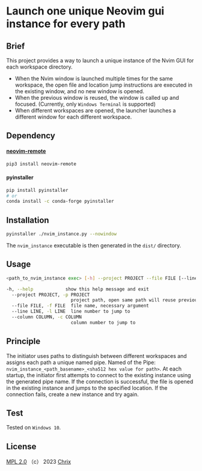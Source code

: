 # Launch one unique Neovim gui instance for every path

## Brief

This project provides a way to launch a unique instance of the Nvim GUI for each workspace directory.

* When the Nvim window is launched multiple times for the same workspace, the open file and location jump instructions are executed in the existing window, and no new window is opened. 
* When the previous window is reused, the window is called up and focused. (Currently, only `Windows Terminal` is supported)
* When different workspaces are opened, the launcher launches a different window for each different workspace.

## Dependency

#### [neovim-remote](https://github.com/mhinz/neovim-remote.git)
```bash
pip3 install neovim-remote
```

#### pyinstaller

```bash
pip install pyinstaller
# or
conda install -c conda-forge pyinstaller
```

## Installation

```bash
pyinstaller ./nvim_instance.py --nowindow
```

The `nvim_instance` executable is then generated in the `dist/` directory.

## Usage
```bash
<path_to_nvim_instance exec> [-h] --project PROJECT --file FILE [--line LINE] [--column COLUMN]

-h, --help            show this help message and exit
  --project PROJECT, -p PROJECT
                        project path, open same path will reuse previous window, necessary argument
  --file FILE, -f FILE  file name, necessary argument
  --line LINE, -l LINE  line number to jump to
  --column COLUMN, -c COLUMN
                        column number to jump to
```

## Principle

The initiator uses paths to distinguish between different workspaces and assigns each path a unique named pipe. Named of the Pipe: `nvim_instance_<path_basename>_<sha512 hex value for path>`.
At each startup, the initiator first attempts to connect to the existing instance using the generated pipe name. If the connection is successful, the file is opened in the existing instance and jumps to the specified location. If the connection fails, create a new instance and try again.

## Test

Tested on `Windows 10`.

## License

[MPL 2.0](https://mozilla.org/MPL/2.0/) （c） 2023 [Chrix](https://github.com/xchrix)